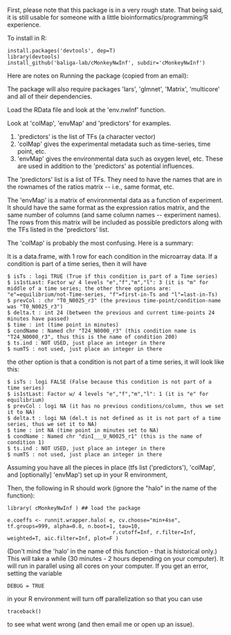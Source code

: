 First, please note that this package is in a very rough state. That being said, it is still usable for someone with a little bioinformatics/programming/R experience.

To install in R:

```
install.packages('devtools', dep=T)
library(devtools)
install_github('baliga-lab/cMonkeyNwInf', subdir='cMonkeyNwInf')
```

Here are notes on Running the package (copied from an email):

The package will also require packages 'lars', 'glmnet', 'Matrix', 'multicore' and all of their dependencies.

Load the RData file and look at the 'env.nwInf' function. 

Look at 'colMap', 'envMap' and 'predictors' for examples. 

1. 'predictors' is the list of TFs (a character vector)
2. 'colMap' gives the experimental metadata such as time-series, time point, etc.
3. 'envMap' gives the environmental data such as oxygen level, etc. These are used in addition to the 'predictors' as potential influences.

The 'predictors' list is a list of TFs. They need to have the names that are in the rownames of the ratios matrix -- i.e., same format, etc.

The 'envMap' is a matrix of environmental data as a function of experiment. It should have the same format as the expression ratios matrix, and the same number of columns (and same column names -- experiment names). The rows from this matrix will be included as possible predictors along with the TFs listed in the 'predictors' list.

The 'colMap' is probably the most confusing. Here is a summary:

It is a data.frame, with 1 row for each condition in the microarray data. If a condition is part of a time series, then it will have

```
$ isTs : logi TRUE (True if this condition is part of a Time series)
$ is1stLast: Factor w/ 4 levels "e","f","m","l": 3 (it is "m" for middle of a time series; the other three options are: "e"=equilibrium/not-Time-series, "f"=first-in-Ts and "l"=last-in-Ts)
$ prevCol : chr "T0_N0025_r3" (the previous time-point/condition-name was "T0_N0025_r3")
$ delta.t : int 24 (between the previous and current time-points 24 minutes have passed)
$ time : int (time point in minutes)
$ condName : Named chr "T24_N0000_r3" (this condition name is "T24_N0000_r3", thus this is the name of condition 200)
$ ts.ind : NOT USED, just place an integer in there
$ numTS : not used, just place an integer in there
```

the other option is that a condition is not part of a time series, it will look like this:

```
$ isTs : logi FALSE (False because this condition is not part of a time series)
$ is1stLast: Factor w/ 4 levels "e","f","m","l": 1 (it is "e" for equilibrium)
$ prevCol : logi NA (it has no previous conditions/column, thus we set it to NA)
$ delta.t : logi NA (del.t is not defined as it is not part of a time series, thus we set it to NA)
$ time : int NA (time point in minutes set to NA)
$ condName : Named chr "dinI___U_N0025_r1" (this is the name of condition 1)
$ ts.ind : NOT USED, just place an integer in there
$ numTS : not used, just place an integer in there
```

Assuming you have all the pieces in place (tfs list ('predictors'), 'colMap', and [optionally] 'envMap') set up in your R environment, 

Then, the following in R should work (ignore the "halo" in the name of the function):

```
library( cMonkeyNwInf ) ## load the package

e.coeffs <- runnit.wrapper.halo( e, cv.choose="min+4se", tf.groups=999, alpha=0.8, n.boot=1, tau=10,
                                  r.cutoff=Inf, r.filter=Inf, weighted=T, aic.filter=Inf, plot=F )
```

(Don't mind the 'halo' in the name of this function - that is historical only.)
This will take a while (30 minutes - 2 hours depending on your computer).
It will run in parallel using all cores on your computer. If you get an error, setting the variable

```
DEBUG = TRUE
```

in your R environment will turn off parallelization so that you can use

```
traceback()
```

to see what went wrong (and then email me or open up an issue).
